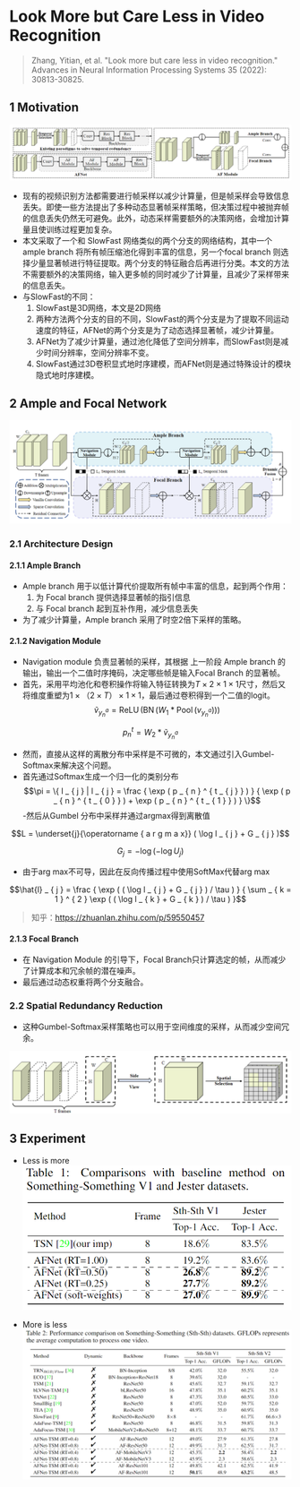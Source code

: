 # Look More but Care Less in Video Recognition

> Zhang, Yitian, et al. "Look more but care less in video recognition." Advances in Neural Information Processing Systems 35 (2022): 30813-30825.

## 1 Motivation

![1](https://raw.githubusercontent.com/bobochow/blog_img/main/img/AFNet1.png)

- 现有的视频识别方法都需要进行帧采样以减少计算量，但是帧采样会导致信息丢失。即使一些方法提出了多种动态显著帧采样策略，但决策过程中被抛弃帧的信息丢失仍然无可避免。此外，动态采样需要额外的决策网络，会增加计算量且使训练过程更加复杂。
- 本文采取了一个和 SlowFast 网络类似的两个分支的网络结构，其中一个ample branch 将所有帧压缩池化得到丰富的信息，另一个focal branch 则选择少量显著帧进行特征提取。两个分支的特征融合后再进行分类。本文的方法不需要额外的决策网络，输入更多帧的同时减少了计算量，且减少了采样带来的信息丢失。
- 与SlowFast的不同：
    1. SlowFast是3D网络，本文是2D网络
    2. 两种方法两个分支的目的不同，SlowFast的两个分支是为了提取不同运动速度的特征，AFNet的两个分支是为了动态选择显著帧，减少计算量。
    3. AFNet为了减少计算量，通过池化降低了空间分辨率，而SlowFast则是减少时间分辨率，空间分辨率不变。
    4. SlowFast通过3D卷积显式地时序建模，而AFNet则是通过特殊设计的模块隐式地时序建模。

## 2 Ample and Focal Network

![2](https://raw.githubusercontent.com/bobochow/blog_img/main/img/AFNet2.png)

### 2.1 Architecture Design

#### 2.1.1 Ample Branch

- Ample branch 用于以低计算代价提取所有帧中丰富的信息，起到两个作用：
    1. 为 Focal branch 提供选择显著帧的指引信息
    2. 与 Focal branch 起到互补作用，减少信息丢失
- 为了减少计算量，Ample branch 采用了时空2倍下采样的策略。

#### 2.1.2 Navigation Module

- Navigation module 负责显著帧的采样，其根据 上一阶段 Ample branch 的输出，输出一个二值时序掩码，决定哪些帧是输入Focal Branch 的显著帧。
- 首先，采用平均池化和卷积操作将输入特征转换为$T \times 2 \times 1 \times 1$尺寸，然后又将维度重塑为$1 \times （2 \times T） \times 1 \times 1$，最后通过卷积得到一个二值的logit。
$$\tilde{v} _{ y^{a}_ { n } } = \operatorname { R e L U } ( \operatorname { B N } ( W _{ 1 } * \operatorname{Pool} ( v_ { y^{a} _ { n } } ) ) )$$

$$p _ { n } ^ { t } = W _ { 2 } * \tilde{v} _ { y^{a} _ { n } }$$

- 然而，直接从这样的离散分布中采样是不可微的，本文通过引入Gumbel-Softmax来解决这个问题。
- 首先通过Softmax生成一个归一化的类别分布
$$\pi = \{ l _ { j } | l _ { j } = \frac { \exp ( p _ { n } ^ { t _ { j } } ) } { \exp ( p _ { n } ^ { t _ { 0 } } ) + \exp ( p _ { n } ^ { t _ { 1 } } ) } \}$$
-然后从Gumbel 分布中采样并通过argmax得到离散值

$$L =  \underset{j}{\operatorname { a r g m a x}} ( \log l _ { j } + G _ { j } )$$

$$G _ { j } = - \log ( - \log U _ { j } )$$

- 由于arg max不可导，因此在反向传播过程中使用SoftMax代替arg max

$$\hat{l} _ { j } = \frac { \exp ( ( \log l _ { j } + G _ { j } ) / \tau ) } { \sum _ { k = 1 } ^ { 2 } \exp ( ( \log l _ { k } + G _ { k } ) / \tau ) }$$

> 知乎：<https://zhuanlan.zhihu.com/p/59550457>

#### 2.1.3 Focal Branch

- 在 Navigation Module 的引导下，Focal Branch只计算选定的帧，从而减少了计算成本和冗余帧的潜在噪声。
- 最后通过动态权重将两个分支融合。

### 2.2 Spatial Redundancy Reduction

- 这种Gumbel-Softmax采样策略也可以用于空间维度的采样，从而减少空间冗余。

![3](https://raw.githubusercontent.com/bobochow/blog_img/main/img/AFNet3.png)

## 3 Experiment

- Less is more
![5](https://raw.githubusercontent.com/bobochow/blog_img/main/img/AFNet5.png)

- More is less
![4](https://raw.githubusercontent.com/bobochow/blog_img/main/img/AFNet4.png)
